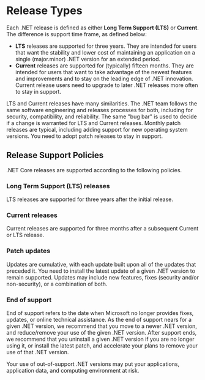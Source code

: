 # Release Types

Each .NET release is defined as either **Long Term Support (LTS)** or **Current**. The difference is support time frame, as defined below:

* **LTS** releases are supported for three years. They are intended for users that want the stability and lower cost of maintaining an application on a single (major.minor) .NET version for an extended period.
* **Current** releases are supported for (typically) fifteen months. They are intended for users that want to take advantage of the newest features and improvements and to stay on the leading edge of .NET innovation. Current release users need to upgrade to later .NET releases more often to stay in support.

LTS and Current releases have many similarities. The .NET team follows the same software engineering and releases processes for both, including for security, compatibility, and reliability. The same "bug bar" is used to decide if a change is warranted for LTS and Current releases. Monthly patch releases are typical, including adding support for new operating system versions. You need to adopt patch releases to stay in support.

## Release Support Policies

.NET Core releases are supported according to the following policies.

### Long Term Support (LTS) releases

LTS releases are supported for three years after the initial release.

### Current releases

Current releases are supported for three months after a subsequent Current or LTS release.

### Patch updates

Updates are cumulative, with each update built upon all of the updates that preceded it. You need to install the latest update of a given .NET version to remain supported. Updates may include new features, fixes (security and/or non-security), or a combination of both.

### End of support

End of support refers to the date when Microsoft no longer provides fixes, updates, or online technical assistance. As the end of support nears for a given .NET version, we recommend that you move to a newer .NET version, and reduce/remove your use of the given .NET version. After support ends, we recommend that you uninstall a given .NET version if you are no longer using it, or install the latest patch, and accelerate your plans to remove your use of that .NET version.

Your use of out-of-support .NET versions may put your applications, application data, and computing environment at risk.
